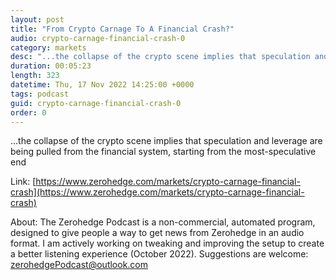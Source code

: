 ```yaml
---
layout: post
title: "From Crypto Carnage To A Financial Crash?"
audio: crypto-carnage-financial-crash-0
category: markets
desc: "...the collapse of the crypto scene implies that speculation and leverage are being pulled from the financial system, starting from the most-speculative end"
duration: 00:05:23
length: 323
datetime: Thu, 17 Nov 2022 14:25:00 +0000
tags: podcast
guid: crypto-carnage-financial-crash-0
order: 0
---
```

...the collapse of the crypto scene implies that speculation and leverage are being pulled from the financial system, starting from the most-speculative end

Link: [https://www.zerohedge.com/markets/crypto-carnage-financial-crash](https://www.zerohedge.com/markets/crypto-carnage-financial-crash)

About: The Zerohedge Podcast is a non-commercial, automated program, designed to give people a way to get news from Zerohedge in an audio format.  I am actively working on tweaking and improving the setup to create a better listening experience (October 2022).  Suggestions are welcome: [zerohedgePodcast@outlook.com](mailto:zerohedgePodcast@outlook.com)